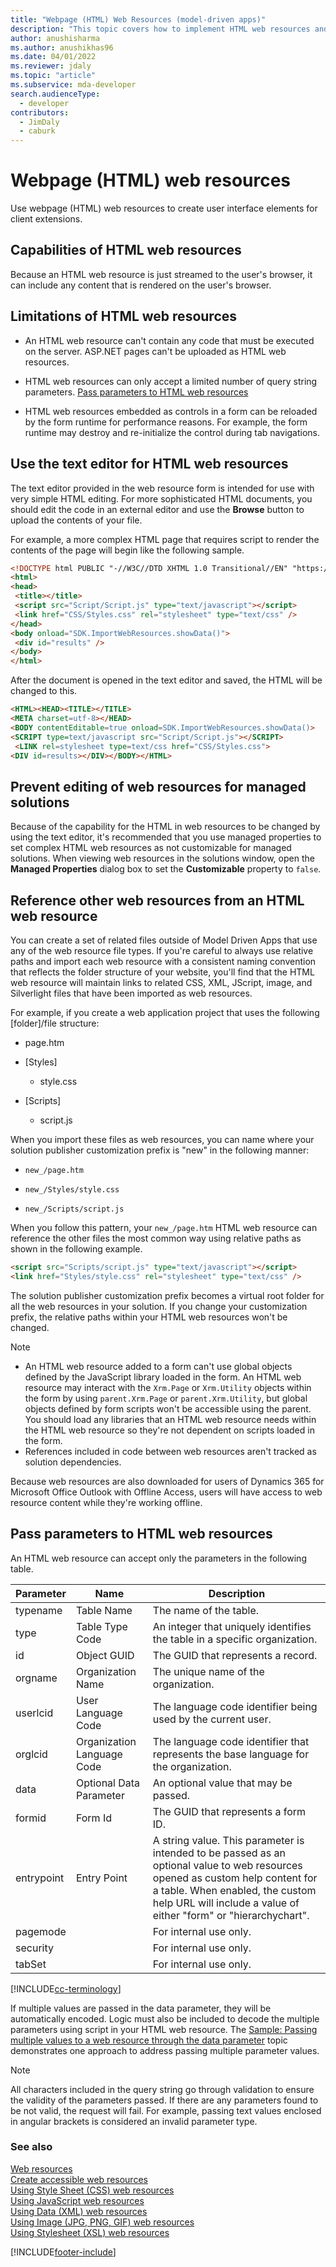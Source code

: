 ```yaml
---
title: "Webpage (HTML) Web Resources (model-driven apps)"
description: "This topic covers how to implement HTML web resources and its capabilities and limitations"
author: anushisharma
ms.author: anushikhas96
ms.date: 04/01/2022
ms.reviewer: jdaly
ms.topic: "article"
ms.subservice: mda-developer
search.audienceType: 
  - developer
contributors: 
  - JimDaly
  - caburk
---
```

# Webpage (HTML) web resources

Use webpage (HTML) web resources to create user interface elements for client extensions.

<a name="BKMK_Capabilities"></a>

## Capabilities of HTML web resources

Because an HTML web resource is just streamed to the user's browser, it can include any content that is rendered on the user's browser.  

<a name="BKMK_Limitations"></a>

## Limitations of HTML web resources  

- An HTML web resource can't contain any code that must be executed on the server. ASP.NET pages can't be uploaded as HTML web resources.

- HTML web resources can only accept a limited number of query string parameters. [Pass parameters to HTML web resources](webpage-html-web-resources.md#BKMK_PassingParametersToWebResources)  

- HTML web resources embedded as controls in a form can be reloaded by the form runtime for performance reasons. For example, the form runtime may destroy and re-initialize the control during tab navigations. 

<a name="BKMK_UsingTextEditor"></a>

## Use the text editor for HTML web resources

 The text editor provided in the web resource form is intended for use with very simple HTML editing. For more sophisticated HTML documents, you should edit the code in an external editor and use the **Browse** button to upload the contents of your file.

 For example, a more complex HTML page that requires script to render the contents of the page will begin like the following sample.

```html
<!DOCTYPE html PUBLIC "-//W3C//DTD XHTML 1.0 Transitional//EN" "https://www.w3.org/TR/xhtml1/DTD/xhtml1-transitional.dtd">
<html>
<head>
 <title></title>
 <script src="Script/Script.js" type="text/javascript"></script>
 <link href="CSS/Styles.css" rel="stylesheet" type="text/css" />
</head>
<body onload="SDK.ImportWebResources.showData()">
 <div id="results" />
</body>
</html>
```

 After the document is opened in the text editor and saved, the HTML will be changed to this.  

```html
<HTML><HEAD><TITLE></TITLE>
<META charset=utf-8></HEAD>
<BODY contentEditable=true onload=SDK.ImportWebResources.showData()>
<SCRIPT type=text/javascript src="Script/Script.js"></SCRIPT>
 <LINK rel=stylesheet type=text/css href="CSS/Styles.css">
<DIV id=results></DIV></BODY></HTML>
```

<a name="BKMK_PreventEditing"></a>

## Prevent editing of web resources for managed solutions

Because of the capability for the HTML in web resources to be changed by using the text editor, it's recommended that you use managed properties to set complex HTML web resources as not customizable for managed solutions. When viewing web resources in the solutions window, open the **Managed Properties** dialog box to set the **Customizable** property to `false`.  

<a name="BKMK_ReferencingOtherWebResources"></a>

## Reference other web resources from an HTML web resource

 You can create a set of related files outside of Model Driven Apps that use any of the web resource file types. If you're careful to always use relative paths and import each web resource with a consistent naming convention that reflects the folder structure of your website, you'll find that the HTML web resource will maintain links to related CSS, XML, JScript, image, and Silverlight files that have been imported as web resources.  

 For example, if you create a web application project that uses the following [folder]/file structure:  

-   page.htm

-   [Styles]

    -   style.css
  
-   [Scripts] 
  
    -   script.js
  
 When you import these files as web resources, you can name where your solution publisher customization prefix is "new" in the following manner:  
  
-   `new_/page.htm`  
  
-   `new_/Styles/style.css`  
  
-   `new_/Scripts/script.js`  
  
 When you follow this pattern, your `new_/page.htm` HTML web resource can reference the other files the most common way using relative paths as shown in the following example.  

```html
<script src="Scripts/script.js" type="text/javascript"></script>
<link href="Styles/style.css" rel="stylesheet" type="text/css" />
```

 The solution publisher customization prefix becomes a virtual root folder for all the web resources in your solution. If you change your customization prefix, the relative paths within your HTML web resources won't be changed.  
  
> [!NOTE]
>  - An HTML web resource added to a form can't use global objects defined by the JavaScript library loaded in the form. An HTML web resource may interact with the `Xrm.Page` or `Xrm.Utility` objects within the form by using `parent.Xrm.Page` or `parent.Xrm.Utility`, but global objects defined by form scripts won't be accessible using the parent. You should load any libraries that an HTML web resource needs within the HTML web resource so they're not dependent on scripts loaded in the form.  
> - References included in code between web resources aren't tracked as solution dependencies.  

 Because web resources are also downloaded for users of Dynamics 365 for Microsoft Office Outlook with Offline Access, users will have access to web resource content while they're working offline.  

<a name="BKMK_PassingParametersToWebResources"></a>

## Pass parameters to HTML web resources

 An HTML web resource can accept only the parameters in the following table.

|Parameter|Name|Description|
|---------------|----------|-----------------|
|typename|Table Name|The name of the table.|
|type|Table Type Code|An integer that uniquely identifies the table in a specific organization.|
|id|Object GUID|The GUID that represents a record.|
|orgname|Organization Name|The unique name of the organization.|
|userlcid|User Language Code|The language code identifier being used by the current user.|
|orglcid|Organization Language Code|The language code identifier that represents the base language for the organization.|
|data|Optional Data Parameter|An optional value that may be passed.|
|formid|Form Id|The GUID that represents a form ID.|
|entrypoint|Entry Point|A string value. This parameter is intended to be passed as an optional value to web resources opened as custom help content for a table. When enabled, the custom help URL will include a value of either "form" or "hierarchychart".|
|pagemode||For internal use only.|
|security||For internal use only.|
|tabSet||For internal use only.|

[!INCLUDE[cc-terminology](../data-platform/includes/cc-terminology.md)]

 If multiple values are passed in the data parameter, they will be automatically encoded. Logic must also be included to decode the multiple parameters using script in your HTML web resource. The [Sample: Passing multiple values to a web resource through the data parameter](sample-pass-multiple-values-web-resource-through-data-parameter.md) topic demonstrates one approach to address passing multiple parameter values.  
 
> [!NOTE]
> All characters included in the query string go through validation to ensure the validity of the parameters passed. If there are any parameters found to be not valid, the request will fail. For example, passing text values enclosed in angular brackets is considered an invalid parameter type.

### See also

 [Web resources](web-resources.md)   
 [Create accessible web resources](create-accessible-web-resources.md)   
 [Using Style Sheet (CSS) web resources](css-web-resources.md)   
 [Using JavaScript web resources](script-jscript-web-resources.md)   
 [Using Data (XML) web resources](data-xml-web-resources.md)   
 [Using Image (JPG, PNG, GIF) web resources](image-web-resources.md)   
 [Using Stylesheet (XSL) web resources](stylesheet-xsl-web-resources.md)


[!INCLUDE[footer-include](../../includes/footer-banner.md)]
